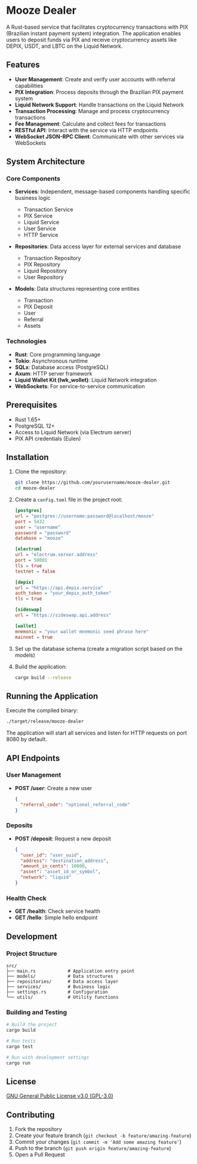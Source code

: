 # Mooze Dealer

A Rust-based service that facilitates cryptocurrency transactions with PIX (Brazilian instant payment system) integration. The application enables users to deposit funds via PIX and receive cryptocurrency assets like DEPIX, USDT, and LBTC on the Liquid Network.

## Features

- **User Management**: Create and verify user accounts with referral capabilities
- **PIX Integration**: Process deposits through the Brazilian PIX payment system
- **Liquid Network Support**: Handle transactions on the Liquid Network
- **Transaction Processing**: Manage and process cryptocurrency transactions
- **Fee Management**: Calculate and collect fees for transactions
- **RESTful API**: Interact with the service via HTTP endpoints
- **WebSocket JSON-RPC Client**: Communicate with other services via WebSockets

## System Architecture

### Core Components

- **Services**: Independent, message-based components handling specific business logic
  - Transaction Service
  - PIX Service
  - Liquid Service
  - User Service
  - HTTP Service

- **Repositories**: Data access layer for external services and database
  - Transaction Repository
  - PIX Repository
  - Liquid Repository
  - User Repository

- **Models**: Data structures representing core entities
  - Transaction
  - PIX Deposit
  - User
  - Referral
  - Assets

### Technologies

- **Rust**: Core programming language
- **Tokio**: Asynchronous runtime
- **SQLx**: Database access (PostgreSQL)
- **Axum**: HTTP server framework
- **Liquid Wallet Kit (lwk_wollet)**: Liquid Network integration
- **WebSockets**: For service-to-service communication

## Prerequisites

- Rust 1.65+
- PostgreSQL 12+
- Access to Liquid Network (via Electrum server)
- PIX API credentials (Eulen)

## Installation

1. Clone the repository:
   ```bash
   git clone https://github.com/yourusername/mooze-dealer.git
   cd mooze-dealer
   ```

2. Create a `config.toml` file in the project root:
   ```toml
   [postgres]
   url = "postgres://username:password@localhost/mooze"
   port = 5432
   user = "username"
   password = "password"
   database = "mooze"

   [electrum]
   url = "electrum.server.address"
   port = 50001
   tls = true
   testnet = false

   [depix]
   url = "https://api.depix.service"
   auth_token = "your_depix_auth_token"
   tls = true

   [sideswap]
   url = "https://sideswap.api.address"

   [wallet]
   mnemonic = "your wallet mnemonic seed phrase here"
   mainnet = true
   ```

3. Set up the database schema (create a migration script based on the models)

4. Build the application:
   ```bash
   cargo build --release
   ```

## Running the Application

Execute the compiled binary:

```bash
./target/release/mooze-dealer
```

The application will start all services and listen for HTTP requests on port 8080 by default.

## API Endpoints

### User Management

- **POST /user**: Create a new user
  ```json
  {
    "referral_code": "optional_referral_code"
  }
  ```

### Deposits

- **POST /deposit**: Request a new deposit
  ```json
  {
    "user_id": "user_uuid",
    "address": "destination_address",
    "amount_in_cents": 10000,
    "asset": "asset_id_or_symbol",
    "network": "liquid"
  }
  ```

### Health Check

- **GET /health**: Check service health
- **GET /hello**: Simple hello endpoint

## Development

### Project Structure

```
src/
├── main.rs            # Application entry point
├── models/            # Data structures
├── repositories/      # Data access layer
├── services/          # Business logic
├── settings.rs        # Configuration
└── utils/             # Utility functions
```

### Building and Testing

```bash
# Build the project
cargo build

# Run tests
cargo test

# Run with development settings
cargo run
```

## License

[GNU General Public License v3.0 (GPL-3.0)](LICENSE)

## Contributing

1. Fork the repository
2. Create your feature branch (`git checkout -b feature/amazing-feature`)
3. Commit your changes (`git commit -m 'Add some amazing feature'`)
4. Push to the branch (`git push origin feature/amazing-feature`)
5. Open a Pull Request
